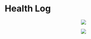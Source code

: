 # Health Log
<p align="center">
<img src="https://media.giphy.com/media/fvNDkAARQ3e9mVAjfv/giphy.gif">
</p>
<p align="center">
<img src="https://raw.githubusercontent.com/govindgoel/Hackon/master/Structure.png?token=AMTGGNZ6M2RYYJOXEJIVGRC6THLAC">
</p>


